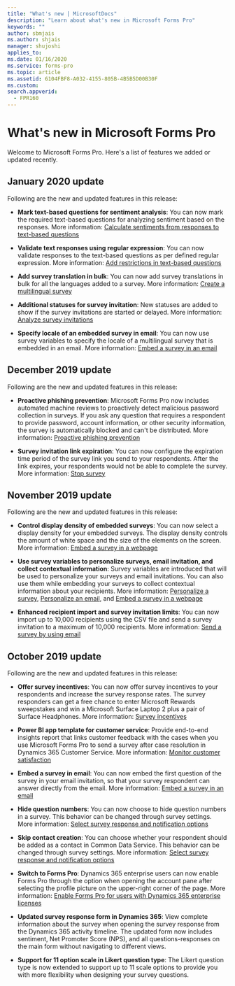 ```yaml
---
title: "What's new | MicrosoftDocs"
description: "Learn about what's new in Microsoft Forms Pro"
keywords: ""
author: sbmjais
ms.author: shjais
manager: shujoshi
applies_to: 
ms.date: 01/16/2020
ms.service: forms-pro
ms.topic: article
ms.assetid: 6104FBF8-A032-4155-805B-4B5B5D00B30F
ms.custom: 
search.appverid:
  - FPR160
---
```


# What's new in Microsoft Forms Pro

Welcome to Microsoft Forms Pro. Here's a list of features we added or updated recently.

## January 2020 update

Following are the new and updated features in this release:

- **Mark text-based questions for sentiment analysis**: You can now mark the required text-based questions for analyzing sentiment based on the responses. More information: [Calculate sentiments from responses to text-based questions](create-new-survey.md#calculate-sentiments-from-responses-to-text-based-questions)

- **Validate text responses using regular expression**: You can now validate responses to the text-based questions as per defined regular expression. More information: [Add restrictions in text-based questions](create-new-survey.md#add-restrictions-in-text-based-questions)

- **Add survey translation in bulk**: You can now add survey translations in bulk for all the languages added to a survey. More information: [Create a multilingual survey](create-multilingual-survey.md)

- **Additional statuses for survey invitation**: New statuses are added to show if the survey invitations are started or delayed. More information: [Analyze survey invitations](analyze-survey-invitations.md)

- **Specify locale of an embedded survey in email**: You can now use survey variables to specify the locale of a multilingual survey that is embedded in an email. More information: [Embed a survey in an email](send-survey-email.md#embed-a-survey-in-an-email)

## December 2019 update

Following are the new and updated features in this release:

- **Proactive phishing prevention**: Microsoft Forms Pro now includes automated machine reviews to proactively detect malicious password collection in surveys. If you ask any question that requires a respondent to provide password, account information, or other security information, the survey is automatically blocked and can't be distributed. More information: [Proactive phishing prevention](create-new-survey.md#proactive-phishing-prevention)

- **Survey invitation link expiration**: You can now configure the expiration time period of the survey link you send to your respondents. After the link expires, your respondents would not be able to complete the survey. More information: [Stop survey](invite-settings.md#stop-survey)

## November 2019 update

Following are the new and updated features in this release:

- **Control display density of embedded surveys**: You can now select a display density for your embedded surveys. The display density controls the amount of white space and the size of the elements on the screen. More information: [Embed a survey in a webpage](embed-web-page.md)
  
- **Use survey variables to personalize surveys, email invitation, and collect contextual information**: Survey variables are introduced that will be used to personalize your surveys and email invitations. You can also use them while embedding your surveys to collect contextual information about your recipients. More information: [Personalize a survey](personalize-survey.md), [Personalize an email](send-survey-email.md#personalize-an-email), and [Embed a survey in a webpage](embed-web-page.md)
  
- **Enhanced recipient import and survey invitation limits**: You can now import up to 10,000 recipients using the CSV file and send a survey invitation to a maximum of 10,000 recipients. More information: [Send a survey by using email](send-survey-email.md)


## October 2019 update

Following are the new and updated features in this release:

- **Offer survey incentives**: You can now offer survey incentives to your respondents and increase the survey response rates. The survey responders can get a free chance to enter Microsoft Rewards sweepstakes and win a Microsoft Surface Laptop 2 plus a pair of Surface Headphones. More information: [Survey incentives](survey-incentives.md)

- **Power BI app template for customer service**: Provide end-to-end insights report that links customer feedback with the cases when you use Microsoft Forms Pro to send a survey after case resolution in Dynamics 365 Customer Service. More information: [Monitor customer satisfaction](customer-satisfaction-app.md)

- **Embed a survey in email**: You can now embed the first question of the survey in your email invitation, so that your survey respondent can answer directly from the email. More information: [Embed a survey in an email](send-survey-email.md#embed-survey-in-an-email)

- **Hide question numbers**: You can now choose to hide question numbers in a survey. This behavior can be changed through survey settings. More information: [Select survey response and notification options](invite-settings.md#survey-response-options)

- **Skip contact creation**: You can choose whether your respondent should be added as a contact in Common Data Service. This behavior can be changed through survey settings. More information: [Select survey response and notification options](invite-settings.md#survey-response-options)

- **Switch to Forms Pro**: Dynamics 365 enterprise users can now enable Forms Pro through the option when opening the account pane after selecting the profile picture on the upper-right corner of the page. More information: [Enable Forms Pro for users with Dynamics 365 enterprise licenses](purchase.md#enable-forms-pro-for-users-with-dynamics-365-enterprise-licenses)
 
- **Updated survey response form in Dynamics 365**: View complete information about the survey when opening the survey response from the Dynamics 365 activity timeline. The updated form now includes sentiment, Net Promoter Score (NPS), and all questions-responses on the main form without navigating to different views.
 
- **Support for 11 option scale in Likert question type**: The Likert question type is now extended to support up to 11 scale options to provide you with more flexibility when designing your survey questions.
